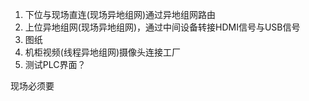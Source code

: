 1. 下位与现场直连(现场异地组网)通过异地组网路由
2. 上位异地组网(现场异地组网)，通过中间设备转接HDMI信号与USB信号
3. 图纸
4. 机柜视频(线程异地组网)摄像头连接工厂
5. 测试PLC界面？

现场必须要